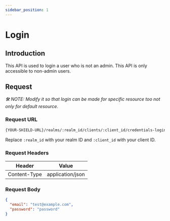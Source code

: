 ```yaml
---
sidebar_position: 1
---
```


# Login

## Introduction

This API is used to login a user who is not an admin. This API is only
accessible to non-admin users.

## Request

_🛠️ NOTE: Modify it so that login can be made for specific resource too not only
for default resource._

### Request URL

```bash
{YOUR-SHIELD-URL}/realms/:realm_id/clients/:client_id/credentials-login
```

Replace `:realm_id` with your realm ID and `:client_id` with your client ID.

### Request Headers

| Header       | Value            |
| ------------ | ---------------- |
| Content-Type | application/json |

### Request Body

```json
{
  "email": "test@example.com",
  "password": "password"
}
```
